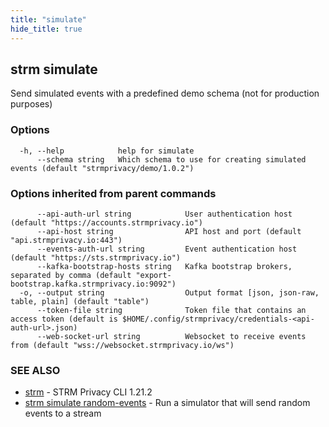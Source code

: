 ```yaml
---
title: "simulate"
hide_title: true
---
```

## strm simulate

Send simulated events with a predefined demo schema (not for production purposes)

### Options

```
  -h, --help            help for simulate
      --schema string   Which schema to use for creating simulated events (default "strmprivacy/demo/1.0.2")
```

### Options inherited from parent commands

```
      --api-auth-url string            User authentication host (default "https://accounts.strmprivacy.io")
      --api-host string                API host and port (default "api.strmprivacy.io:443")
      --events-auth-url string         Event authentication host (default "https://sts.strmprivacy.io")
      --kafka-bootstrap-hosts string   Kafka bootstrap brokers, separated by comma (default "export-bootstrap.kafka.strmprivacy.io:9092")
  -o, --output string                  Output format [json, json-raw, table, plain] (default "table")
      --token-file string              Token file that contains an access token (default is $HOME/.config/strmprivacy/credentials-<api-auth-url>.json)
      --web-socket-url string          Websocket to receive events from (default "wss://websocket.strmprivacy.io/ws")
```

### SEE ALSO

* [strm](/cli-reference/strm/index.md)	 - STRM Privacy CLI 1.21.2
* [strm simulate random-events](/cli-reference/strm/simulate/random-events.md)	 - Run a simulator that will send random events to a stream

